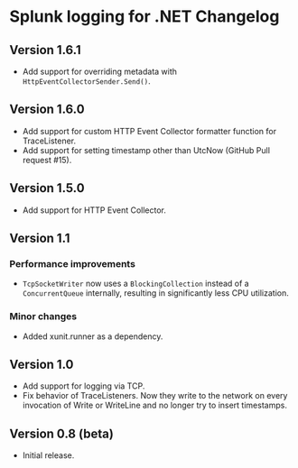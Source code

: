 # Splunk logging for .NET Changelog

## Version 1.6.1

* Add support for overriding metadata with `HttpEventCollectorSender.Send()`.

## Version 1.6.0

* Add support for custom HTTP Event Collector formatter function for TraceListener.
* Add support for setting timestamp other than UtcNow (GitHub Pull request #15).

## Version 1.5.0

* Add support for HTTP Event Collector.

## Version 1.1

### Performance improvements

* `TcpSocketWriter` now uses a `BlockingCollection` instead of a `ConcurrentQueue` internally, resulting in significantly less CPU utilization.

### Minor changes

* Added xunit.runner as a dependency.

## Version 1.0

* Add support for logging via TCP.
* Fix behavior of TraceListeners. Now they write to the network on every invocation of Write or WriteLine
  and no longer try to insert timestamps.

## Version 0.8 (beta)

* Initial release.
